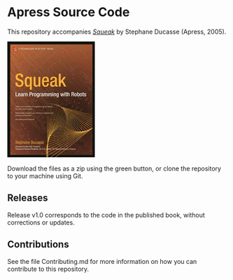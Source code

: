 # Apress Source Code

This repository accompanies [*Squeak*](http://www.apress.com/9781590594919) by Stephane Ducasse (Apress, 2005).

![Cover image](9781590594919.jpg)

Download the files as a zip using the green button, or clone the repository to your machine using Git.

## Releases

Release v1.0 corresponds to the code in the published book, without corrections or updates.

## Contributions

See the file Contributing.md for more information on how you can contribute to this repository.
